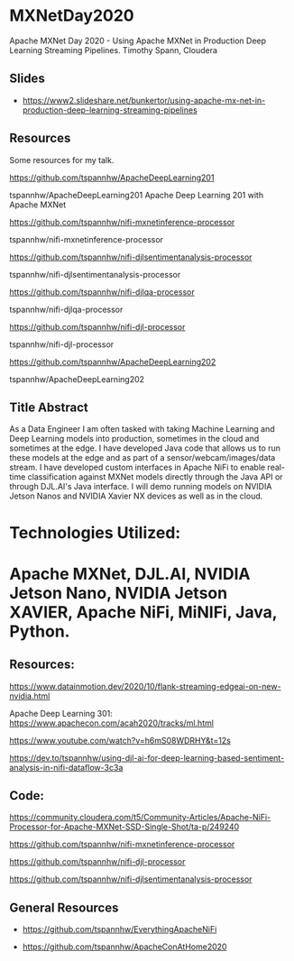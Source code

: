 # MXNetDay2020

Apache MXNet Day 2020 - Using Apache MXNet in Production Deep Learning Streaming Pipelines. Timothy Spann, Cloudera


## Slides

* https://www2.slideshare.net/bunkertor/using-apache-mx-net-in-production-deep-learning-streaming-pipelines


## Resources

Some resources for my talk.   

https://github.com/tspannhw/ApacheDeepLearning201

tspannhw/ApacheDeepLearning201
Apache Deep Learning 201 with Apache MXNet

https://github.com/tspannhw/nifi-mxnetinference-processor

tspannhw/nifi-mxnetinference-processor

https://github.com/tspannhw/nifi-djlsentimentanalysis-processor

tspannhw/nifi-djlsentimentanalysis-processor


https://github.com/tspannhw/nifi-djlqa-processor

tspannhw/nifi-djlqa-processor

https://github.com/tspannhw/nifi-djl-processor

tspannhw/nifi-djl-processor

https://github.com/tspannhw/ApacheDeepLearning202

tspannhw/ApacheDeepLearning202



## Title Abstract


As a Data Engineer I am often tasked with taking Machine Learning and Deep Learning models into production, sometimes in the cloud and sometimes at the edge.  I have developed Java code that allows us to run these models at the edge and as part of a sensor/webcam/images/data stream.  I have developed custom interfaces in Apache NiFi to enable real-time classification against MXNet models directly through the Java API or through DJL.AI's Java interface.   I will demo running models on NVIDIA Jetson Nanos and NVIDIA Xavier NX devices as well as in the cloud.

 

# Technologies Utilized:

# Apache MXNet, DJL.AI, NVIDIA Jetson Nano, NVIDIA Jetson XAVIER, Apache NiFi, MiNIFi, Java, Python.

 

## Resources:

https://www.datainmotion.dev/2020/10/flank-streaming-edgeai-on-new-nvidia.html

Apache Deep Learning 301: https://www.apachecon.com/acah2020/tracks/ml.html

https://www.youtube.com/watch?v=h6mS08WDRHY&t=12s

https://dev.to/tspannhw/using-djl-ai-for-deep-learning-based-sentiment-analysis-in-nifi-dataflow-3c3a

 

## Code:

https://community.cloudera.com/t5/Community-Articles/Apache-NiFi-Processor-for-Apache-MXNet-SSD-Single-Shot/ta-p/249240

https://github.com/tspannhw/nifi-mxnetinference-processor

https://github.com/tspannhw/nifi-djl-processor

https://github.com/tspannhw/nifi-djlsentimentanalysis-processor


## General Resources

* https://github.com/tspannhw/EverythingApacheNiFi

* https://github.com/tspannhw/ApacheConAtHome2020
